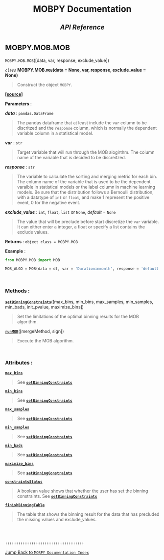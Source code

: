 <h1><strong><p align = center> MOBPY Documentation </p></strong></h1>

<h2><p  align=center><strong style = 'font-style:italic'>API Reference</strong></p></h2>


<h1><span style = 'font-size:smaller'> MOBPY.MOB.MOB </span></h1>

`MOBPY.MOB.MOB`([data, var, response, exclude_value])

*`class`* **MOBPY.MOB.`MOB`(data = None, var, response, exclude_value = None)**

> Construct the object `MOBPY`.

[**[source]**](https://github.com/ChenTaHung/Monotonic-Optimal-Binning/blob/main/src/MOBPY/MOB.py#L6-L79)

**Parameters** : <br>

**_data_** : `pandas.DataFrame`

> The pandas dataframe that at least include the `var` column to be discritzed and the `response` column, which is normally the dependent variable column in a statistical model.

**_var_** : `str`

> Target variable that will run through the MOB alogirthm. The column name of the variable that is decided to be discreitzed.


**_response_** : `str`

> The variable to calculate the sorting and merging metric for each bin. The column name of the variable that is used to be the dependent varaible in statistical models or the label column in machine learning models. Be sure that the distribution follows a Bernoulli distribution, with a datatype of `int` or `float`, and make 1 represent the positive event, 0 for the negative event.


__*exclude_value*__ : `int`, `float`, `list` or `None`, _default_ = `None`

> The value that will be preclude before start discretize the `var` variable. It can either enter a integer, a float or specify a list contains the exclude values.

**Returns** : `object class = MOBPY.MOB`

**Example** :

```python
from MOBPY.MOB import MOB

MOB_ALGO = MOB(data = df, var = 'Durationinmonth', response = 'default', exclude_value = None)
```

<br>

<h3><strong> Methods : </strong></h3>

[**`setBinningConstraints`**](https://github.com/ChenTaHung/Monotonic-Optimal-Binning/tree/main/doc/MOBPY-MOB-MOB-setBinningConstraints.md)([max_bins, min_bins, max_samples, min_samples, min_bads, init_pvalue, maximize_bins])

> Set the limitations of the optimal binning results for the MOB algorithm.

[**`runMOB`**](https://github.com/ChenTaHung/Monotonic-Optimal-Binning/tree/main/doc/MOBPY-MOB-MOB-runMOB.md)([mergeMethod, sign])

> Execute the MOB algorithm.

<br>

<h3><strong> Attributes : </strong></h3>

[**`max_bins`**](https://github.com/ChenTaHung/Monotonic-Optimal-Binning/blob/main/src/MOBPY/MOB.py#L124-L126)

> See [**`setBinningConstraints`**](https://github.com/ChenTaHung/Monotonic-Optimal-Binning/tree/main/doc/MOBPY-MOB-MOB-setBinningConstraints.md)

[**`min_bins`**](https://github.com/ChenTaHung/Monotonic-Optimal-Binning/blob/main/src/MOBPY/MOB.py#L131-L133)

> See [**`setBinningConstraints`**](https://github.com/ChenTaHung/Monotonic-Optimal-Binning/tree/main/doc/MOBPY-MOB-MOB-setBinningConstraints.md)

[**`max_samples`**](https://github.com/ChenTaHung/Monotonic-Optimal-Binning/blob/main/src/MOBPY/MOB.py#L139-L140)

> See [**`setBinningConstraints`**](https://github.com/ChenTaHung/Monotonic-Optimal-Binning/tree/main/doc/MOBPY-MOB-MOB-setBinningConstraints.md)

[**`min_samples`**](https://github.com/ChenTaHung/Monotonic-Optimal-Binning/blob/main/src/MOBPY/MOB.py#L143-L145)

> See [**`setBinningConstraints`**](https://github.com/ChenTaHung/Monotonic-Optimal-Binning/tree/main/doc/MOBPY-MOB-MOB-setBinningConstraints.md)

[**`min_bads`**](https://github.com/ChenTaHung/Monotonic-Optimal-Binning/blob/main/src/MOBPY/MOB.py#L147-L149)

> See [**`setBinningConstraints`**](https://github.com/ChenTaHung/Monotonic-Optimal-Binning/tree/main/doc/MOBPY-MOB-MOB-setBinningConstraints.md)

[**`maximize_bins`**](https://github.com/ChenTaHung/Monotonic-Optimal-Binning/blob/main/src/MOBPY/MOB.py#L151-L153)

> See [**`setBinningConstraints`**](https://github.com/ChenTaHung/Monotonic-Optimal-Binning/tree/main/doc/MOBPY-MOB-MOB-setBinningConstraints.md)

[**`constraintsStatus`**](https://github.com/ChenTaHung/Monotonic-Optimal-Binning/blob/main/src/MOBPY/MOB.py#L100-L102)

> A boolean value shows that whether the user has set the binning constraints. See [**`setBinningConstraints`**](https://github.com/ChenTaHung/Monotonic-Optimal-Binning/tree/main/doc/MOBPY-MOB-MOB-setBinningConstraints.md)

[**`finishBinningTable`**](https://github.com/ChenTaHung/Monotonic-Optimal-Binning/blob/main/src/MOBPY/MOB.py#L155-L157)

> The table that shows the binning result for the data that has precluded the missing values and exclude_values.

<br><br>

`↓↓↓↓↓↓↓↓↓↓↓↓↓↓↓↓↓↓↓↓↓↓↓↓↓↓↓↓↓↓↓↓↓↓↓↓`

[Jump Back to `MOBPY Documentation Index`](https://github.com/ChenTaHung/Monotonic-Optimal-Binning/blob/main/doc/MOBPY-API-Ref.md)